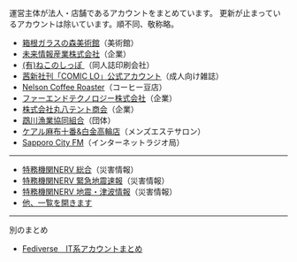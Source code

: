 運営主体が法人・店舗であるアカウントをまとめています。
更新が止まっているアカウントは除いています。順不同、敬称略。

* [箱根ガラスの森美術館](https://mstdn.jp/@hakone_garasunomori)（美術館）
* [未来情報産業株式会社](https://matitodon.com/@miraicorp)（企業）
* [(有)ねこのしっぽ ](https://pawoo.net/@nekonoshippo)（同人誌印刷会社）
* [茜新社刊「COMIC LO」公式アカウント](https://pawoo.net/@comicLO_YLNT)（成人向け雑誌）
* [Nelson Coffee Roaster](https://pawoo.net/@nelsoncoffeeroaster)（コーヒー豆店）
* [ファーエンドテクノロジー株式会社](https://social.farend.co.jp/@info)（企業）
* [株式会社丸八テント商会](https://mstdn.jp/@MaruhachiTent)（企業）
* [鵡川漁業協同組合](https://mstdn.jp/@Jf_mukawa)（団体）
* [ケアル麻布十番&白金高輪店](https://mstdn.jp/@careltokyo)（メンズエステサロン）
* [Sapporo City FM](https://misskey.io/@scfm)（インターネットラジオ局）

---

* [特務機関NERV 総合](https://unnerv.jp/@UN_NERV)（災害情報）
* [特務機関NERV 緊急地震速報](https://unnerv.jp/@EEW)（災害情報）
* [特務機関NERV 地震・津波情報](https://unnerv.jp/@earthquake)（災害情報）
* [他、一覧を開きます](https://unnerv.jp/about/more)

---

別のまとめ
* [Fediverse　IT系アカウントまとめ](https://docs.google.com/spreadsheets/d/1FpmfGFlTxcwwed9nLyCH6Kxey5-ZiJNgWhfvTrz9f18/edit#gid=0)
